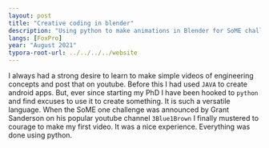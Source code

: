 ```yaml
---
layout: post
title: "Creative coding in blender"
description: "Using python to make animations in Blender for SoME challenge."
langs: [FoxPro]
year: "August 2021"
typora-root-url: ../../../../website
---
```


I always had a strong desire to learn to make simple videos of engineering concepts and post that on youtube. Before this I had used `JAVA` to create android apps. But, ever since starting my PhD I have been hooked to `python` and find excuses to use it to create something. It is such a versatile language. When the SoME one challenge was announced by Grant Sanderson on his popular youtube channel `3Blue1Brown` I finally mustered to courage to make my first video. It was a nice experience. Everything was done using python.
